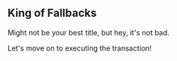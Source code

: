 ## King of Fallbacks

Might not be your best title, but hey, it's not bad.

Let's move on to executing the transaction! 